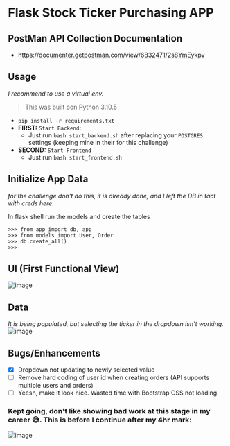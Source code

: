 # Flask Stock Ticker Purchasing APP

## PostMan API Collection Documentation
* https://documenter.getpostman.com/view/6832471/2s8YmEykpv

## Usage
_I recommend to use a virtual env._
> This was built oon Python 3.10.5

* `pip install -r requirements.txt`
* __FIRST:__ `Start Backend`:
  * Just run `bash start_backend.sh` after replacing your `POSTGRES` settings (keeping mine in their for this challenge)
* __SECOND:__ `Start Frontend`
  * Just run `bash start_frontend.sh`

## Initialize App Data
_for the challenge don't do this, it is already done, and I left the DB in tact with creds here._

In flask shell run the models and create the tables
```
>>> from app import db, app
>>> from models import User, Order
>>> db.create_all()
>>>   
```
## UI (First Functional View)
![image](https://user-images.githubusercontent.com/25157436/201695812-d54f4b76-8a30-4b2c-add5-c6762613fb68.png)

## Data
_It is being populated, but selecting the ticker in the dropdown isn't working._
![image](https://user-images.githubusercontent.com/25157436/201696173-595b1ca6-a681-4c7d-8f11-5c7f9399a1ec.png)


## Bugs/Enhancements
- [x] Dropdown not updating to newly selected value
- [ ] Remove hard coding of user id when creating orders (API supports multiple users and orders)
- [ ] Yeesh, make it look nice.  Wasted time with Bootstrap CSS not loading.

### Kept going, don't like showing bad work at this stage in my career 😅.  This is before I continue after my 4hr mark:
![image](https://user-images.githubusercontent.com/25157436/201715834-59b79a0a-59fd-4cdb-8276-5cc618aa3a73.png)
